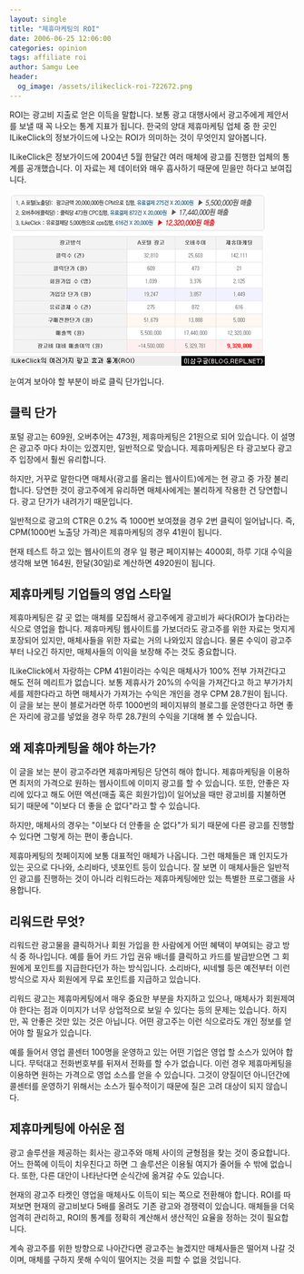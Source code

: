 ```yaml
---
layout: single
title: "제휴마케팅의 ROI"
date: 2006-06-25 12:06:00
categories: opinion
tags: affiliate roi
author: Samgu Lee
header:
  og_image: /assets/ilikeclick-roi-722672.png
---
```


ROI는 광고비 지출로 얻은 이득을 말합니다. 보통 광고 대행사에서 광고주에게 제안서를 보낼 때 꼭 나오는 통계 지표가 됩니다. 한국의 양대 제휴마케팅 업체 중 한 곳인 ILikeClick의 정보가이드에 나오는 ROI가 의미하는 것이 무엇인지 알아봅니다.

ILikeClick은 정보가이드에 2004년 5월 한달간 여러 매체에 광고를 진행한 업체의 통계를 공개했습니다. 이 자료는 제 데이터와 매우 흡사하기 때문에 믿을만 하다고 보여집니다.

![I like click ROI](/assets/ilikeclick-roi-722672.png)

눈여겨 보아야 할 부분이 바로 클릭 단가입니다.

## 클릭 단가

포털 광고는 609원, 오버추어는 473원, 제휴마케팅은 21원으로 되어 있습니다. 이 설명은 광고주 마다 차이는 있겠지만, 일반적으로 맞습니다. 제휴마케팅은 타 광고보다 광고주 입장에서 훨씬 유리합니다.

하지만, 거꾸로 말한다면 매체사(광고를 올리는 웹사이트)에게는 현 광고 중 가장 불리합니다. 당연한 것이 광고주에게 유리하면 매체사에게는 불리하게 작용한 건 당연합니다. 광고 단가가 내려가기 때문입니다.

일반적으로 광고의 CTR은 0.2% 즉 1000번 보여졌을 경우 2번 클릭이 일어납니다. 즉, CPM(1000번 노출당 가격)은 제휴마케팅의 경우 41원이 됩니다.

현재 테스트 하고 있는 웹사이트의 경우 일 평균 페이지뷰는 4000회, 하루 기대 수익을 생각해 보면 164원, 한달(30일)로 계산하면 4920원이 됩니다.

## 제휴마케팅 기업들의 영업 스타일

제휴마케팅은 갈 곳 없는 매체를 모집해서 광고주에게 광고비가 싸다(ROI가 높다)라는 식으로 영업을 합니다. 제휴마케팅 웹사이트를 가보더라도 광고주를 위한 자료는 멋지게 포장되어 있지만, 매체사들을 위한 자료는 거의 나와있지 않습니다. 물론 수익이 광고주부터 나오긴 하지만, 매체사들의 이익을 보장해 주는 것도 중요합니다.

ILikeClick에서 자랑하는 CPM 41원이라는 수익은 매체사가 100% 전부 가져간다고 해도 전혀 메리트가 없습니다. 보통 제휴사가 20%의 수익을 가져간다고 하고 부가가치세를 제한다라고 하면 매체사가 가져가는 수익은 개인을 경우 CPM 28.7원이 됩니다. 이 글을 보는 분이 블로거라면 하루 1000번의 페이지뷰의 블로그를 운영한다고 하면 좋은 자리에 광고를 넣었을 경우 하루 28.7원의 수익을 기대해 볼 수 있습니다.

## 왜 제휴마케팅을 해야 하는가?

이 글을 보는 분이 광고주라면 제휴마케팅은 당연히 해야 합니다. 제휴마케팅을 이용하면 최저의 가격으로 원하는 웹사이트에 이미지 광고를 할 수 있습니다. 또한, 안좋은 자리에 있다고 해도 어떤 엑션(매출 혹은 회원가입)이 일어났을 때만 광고비를 지불하면 되기 때문에 "이보다 더 좋을 순 없다"라고 할 수 있습니다.

하지만, 매체사의 경우는 "이보다 더 안좋을 순 없다"가 되기 때문에 다른 광고를 진행할 수 있다면 그렇게 하는 편이 좋습니다.

제휴마케팅의 첫페이지에 보통 대표적인 매체가 나옵니다. 그런 매체들은 꽤 인지도가 있는 곳으로 다나와, 소리바다, 넷포인트 등이 있습니다. 잘 보면 이 매체사들은 일반적인 광고를 진행하는 것이 아니라 리워드라는 제휴마케팅에만 있는 특별한 프로그램을 사용합니다.

## 리워드란 무엇?

리워드란 광고물을 클릭하거나 회원 가입을 한 사람에게 어떤 혜택이 부여되는 광고 방식 중 하나입니다. 예를 들어 카드 가입 권유 배너를 클릭하고 카드를 발급받으면 그 회원에게 포인트를 지급한다던가 하는 방식입니다. 소리바다, 씨네웰 등은 예전부터 이런 방식으로 자사 회원에게 무료 포인트를 지급하고 있습니다.

리워드 광고는 제휴마케팅에서 매우 중요한 부분을 차지하고 있으나, 매체사가 회원제여야 한다는 점과 이미지가 너무 상업적으로 보일 수 있다는 등의 문제는 있습니다. 하지만, 꼭 안좋은 것만 있는 것은 아닙니다. 어떤 광고주는 이런 식으로라도 개인 정보를 얻어야 할 필요가 있습니다.

예를 들어서 영업 콜센터 100명을 운영하고 있는 어떤 기업은 영업 할 소스가 있어야 합니다. 무턱대고 전화번호부를 뒤져서 전화를 할 수가 없습니다. 이런 경우 제휴마케팅을 이용하면 원하는 가격으로 영업 소스를 얻을 수 있습니다. 그것이 양질이던 아니던간에 콜센터를 운영하기 위해서는 소스가 필수적이기 때문에 질은 고려 대상이 되지 않습니다.

## 제휴마케팅에 아쉬운 점

광고 솔루션을 제공하는 회사는 광고주와 매체 사이의 균형점을 찾는 것이 중요합니다. 어느 한쪽에 이득이 치우친다고 하면 그 솔루션은 이용될 여지가 줄어들 수 밖에 없습니다. 또한, 다른 대안이 나타난다면 순식간에 옮겨갈 수도 있습니다.

현재의 광고주 타켓인 영업을 매체사도 이득이 되는 쪽으로 전환해야 합니다. ROI를 따져보면 현재의 광고비보다 5배를 올려도 기존 광고와 경쟁력이 있습니다. 매체들을 더욱 엄격히 관리하고, ROI의 통계를 정확히 계산해서 생산적인 요율을 정하는 것이 필요합니다.

계속 광고주를 위한 방향으로 나아간다면 광고주는 늘겠지만 매체사들은 떨어져 나갈 것이며, 매체를 구하지 못해 수익이 떨어지는 것을 피할 수 없을 것입니다.
